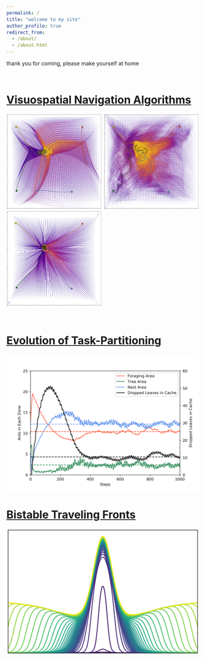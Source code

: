 ```yaml
---
permalink: /
title: "welcome to my site"
author_profile: true
redirect_from: 
  - /about/
  - /about.html
---
```


thank you for coming, please make yourself at home

<br/>

# [Visuospatial Navigation Algorithms](https://pgovoni21.github.io/projects/2025-02-13-visuospatial-navigation-algorithms)

<p float="left">
  <img src="../images/trajs_IS.png" width="250" />
  <img src="../images/trajs_BD.png" width="250" />
  <img src="../images/trajs_DP.png" width="250" />
</p>

<br/>

# [Evolution of Task-Partitioning](https://pgovoni21.github.io/projects/2022-12-20-ants-task-partitioning-ABM)

<img src="../images/ant_graph.png" width="750"/>

<br/>

# [Bistable Traveling Fronts](https://pgovoni21.github.io/projects/2021-07-01-ABKinase-bistability-traveling-front-dynamics)

<img src="../images/ABK_fig.png" width="750"/>